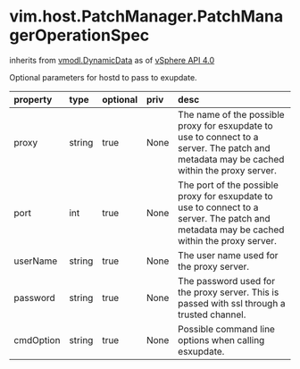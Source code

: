 vim.host.PatchManager.PatchManagerOperationSpec
===============================================
inherits from [vmodl.DynamicData](docs/vmodl.DynamicData.md)
as of [vSphere API 4.0](vim.version.md#vim.version.version5)


Optional parameters for hostd to pass to exupdate.

| property | type | optional | priv | desc |
|:---------|:-----|:---------|:-----|:-----|
| proxy | string | true | None | The name of the possible proxy for esxupdate to use to connect to a server.   The patch and metadata may be cached within the proxy server. |
| port | int | true | None | The port of the possible proxy for esxupdate to use to connect to a server.   The patch and metadata may be cached within the proxy server. |
| userName | string | true | None | The user name used for the proxy server. |
| password | string | true | None | The password used for the proxy server. This is passed with ssl through a  trusted channel. |
| cmdOption | string | true | None | Possible command line options when calling esxupdate. |


